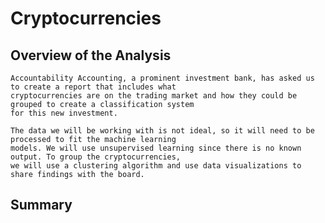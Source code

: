# Cryptocurrencies

## Overview of the Analysis

    Accountability Accounting, a prominent investment bank, has asked us to create a report that includes what
    cryptocurrencies are on the trading market and how they could be grouped to create a classification system
    for this new investment.
    
    The data we will be working with is not ideal, so it will need to be processed to fit the machine learning
    models. We will use unsupervised learning since there is no known output. To group the cryptocurrencies,
    we will use a clustering algorithm and use data visualizations to share findings with the board.
    
##  Summary
